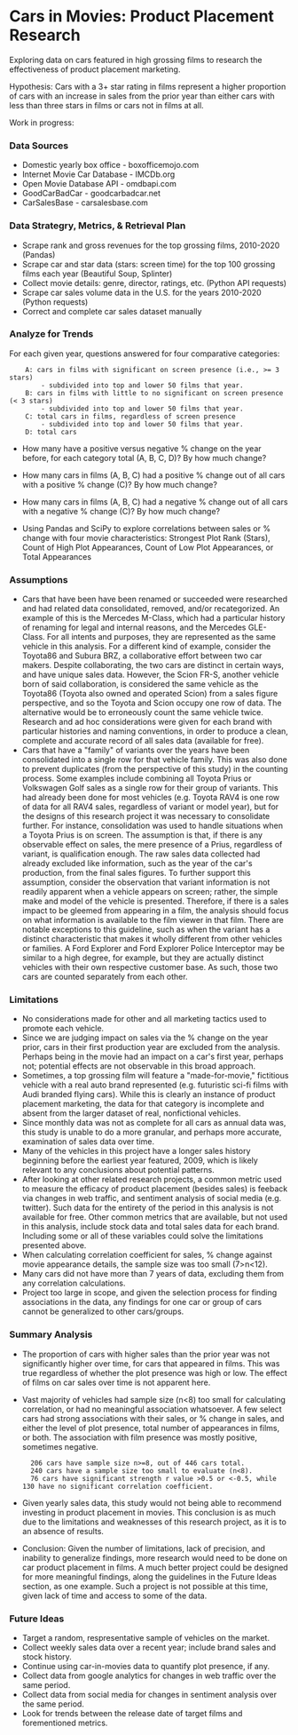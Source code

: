 # Cars in Movies: Product Placement Research
Exploring data on cars featured in high grossing films to research the effectiveness of product placement marketing.

Hypothesis: Cars with a 3+ star rating in films represent a higher proportion of cars with an increase in sales from the prior year than either cars with less than three stars in films or cars not in films at all.

Work in progress:

### Data Sources
* Domestic yearly box office - boxofficemojo.com
* Internet Movie Car Database - IMCDb.org
* Open Movie Database API - omdbapi.com
* GoodCarBadCar - goodcarbadcar.net
* CarSalesBase - carsalesbase.com

### Data Strategry, Metrics, & Retrieval Plan
* Scrape rank and gross revenues for the top grossing films, 2010-2020 (Pandas) 
* Scrape car and star data (stars: screen time) for the top 100 grossing films each year (Beautiful Soup, Splinter)
* Collect movie details: genre, director, ratings, etc. (Python API requests)
* Scrape car sales volume data in the U.S. for the years 2010-2020 (Python requests)
* Correct and complete car sales dataset manually

### Analyze for Trends

For each given year, questions answered for four comparative categories:

        A: cars in films with significant on screen presence (i.e., >= 3 stars)
            - subdivided into top and lower 50 films that year.
        B: cars in films with little to no significant on screen presence (< 3 stars)
            - subdivided into top and lower 50 films that year.
        C: total cars in films, regardless of screen presence
            - subdivided into top and lower 50 films that year.
        D: total cars

* How many have a positive versus negative % change on the year before, for each category total (A, B, C, D)?  By how much change?
* How many cars in films (A, B, C) had a positive % change out of all cars with a positive % change (C)?  By how much change?
* How many cars in films (A, B, C) had a negative % change out of all cars with a negative % change (C)?  By how much change?

* Using Pandas and SciPy to explore correlations between sales or % change with four movie characteristics: Strongest Plot Rank (Stars), Count of High Plot Appearances, Count of Low Plot Appearances, or Total Appearances

### Assumptions
* Cars that have been have been renamed or succeeded were researched and had related data consolidated, removed, and/or recategorized.  An example of this is the Mercedes M-Class, which had a particular history of renaming for legal and internal reasons, and the Mercedes GLE-Class.  For all intents and purposes, they are represented as the same vehicle in this analysis.  For a different kind of example, consider the Toyota86 and Subura BRZ, a collaborative effort between two car makers.  Despite collaborating, the two cars are distinct in certain ways, and have unique sales data.  However, the Scion FR-S, another vehicle born of said collaboration, is considered the same vehicle as the Toyota86 (Toyota also owned and operated Scion) from a sales figure perspective, and so the Toyota and Scion occupy one row of data.  The alternative would be to erroneously count the same vehicle twice.  Research and ad hoc considerations were given for each brand with particular histories and naming conventions, in order to produce a clean, complete and accurate record of all sales data (available for free).
* Cars that have a "family" of variants over the years have been consolidated into a single row for that vehicle family.  This was also done to prevent duplicates (from the perspective of this study) in the counting process.  Some examples include combining all Toyota Prius or Volkswagen Golf sales as a single row for their group of variants.  This had already been done for most vehicles (e.g. Toyota RAV4 is one row of data for all RAV4 sales, regardless of variant or model year), but for the designs of this research project it was necessary to consolidate further.  For instance, consolidation was used to handle situations when a Toyota Prius is on screen.  The assumption is that, if there is any observable effect on sales, the mere presence of a Prius, regardless of variant, is qualification enough.  The raw sales data collected had already excluded like information, such as the year of the car's production, from the final sales figures.  To further support this assumption, consider the observation that variant information is not readily apparent when a vehicle appears on screen; rather, the simple make and model of the vehicle is presented.  Therefore, if there is a sales impact to be gleemed from appearing in a film, the analysis should focus on what information is available to the film viewer in that film.  There are notable exceptions to this guideline, such as when the variant has a distinct characteristic that makes it wholly different from other vehicles or families.  A Ford Explorer and Ford Explorer Police Interceptor may be similar to a high degree, for example, but they are actually distinct vehicles with their own respective customer base.  As such, those two cars are counted separately from each other.


### Limitations
* No considerations made for other and all marketing tactics used to promote each vehicle.
* Since we are judging impact on sales via the % change on the year prior, cars in their first production year are excluded from the analysis.  Perhaps being in the movie had an impact on a car's first year, perhaps not; potential effects are not observable in this broad approach.
* Sometimes, a top grossing film will feature a "made-for-movie," fictitious vehicle with a real auto brand represented (e.g. futuristic sci-fi films with Audi branded flying cars).  While this is clearly an instance of product placement marketing, the data for that category is incomplete and absent from the larger dataset of real, nonfictional vehicles.
* Since monthly data was not as complete for all cars as annual data was, this study is unable to do a more granular, and perhaps more accurate, examination of sales data over time.
* Many of the vehicles in this project have a longer sales history beginning before the earliest year featured, 2009, which is likely relevant to any conclusions about potential patterns.
* After looking at other related research projects, a common metric used to measure the efficacy of product placement (besides sales) is feeback via changes in web traffic, and sentiment analysis of social media (e.g. twitter).  Such data for the entirety of the period in this analysis is not available for free.  Other common metrics that are available, but not used in this analysis, include stock data and total sales data for each brand.  Including some or all of these variables could solve the limitations presented above.
* When calculating correlation coefficient for sales, % change against movie appearance details, the sample size was too small (7>n<12).
* Many cars did not have more than 7 years of data, excluding them from any correlation calculations.
* Project too large in scope, and given the selection process for finding associations in the data, any findings for one car or group of cars cannot be generalized to other cars/groups.


### Summary Analysis

* The proportion of cars with higher sales than the prior year was not significantly higher over time, for cars that appeared in films.  This was true regardless of whether the plot presence was high or low.  The effect of films on car sales over time is not apparent here.
* Vast majority of vehicles had sample size (n<8) too small for calculating correlation, or had no meaningful association whatsoever.  A few select cars had strong associations with their sales, or % change in sales, and either the level of plot presence, total number of appearances in films, or both.  The association with film presence was mostly positive, sometimes negative.
    
        206 cars have sample size n>=8, out of 446 cars total.
        240 cars have a sample size too small to evaluate (n<8).
        76 cars have significant strength r value >0.5 or <-0.5, while 130 have no significant correlation coefficient.

* Given yearly sales data, this study would not being able to recommend investing in product placement in movies.  This conclusion is as much due to the limitations and weaknesses of this research project, as it is to an absence of results.
* Conclusion:  Given the number of limitations, lack of precision, and inability to generalize findings, more research would need to be done on car product placement in films.  A much better project could be designed for more meaningful findings, along the guidelines in the Future Ideas section, as one example.  Such a project is not possible at this time, given lack of time and access to some of the data.

### Future Ideas

* Target a random, respresentative sample of vehicles on the market.
* Collect weekly sales data over a recent year; include brand sales and stock history.
* Continue using car-in-movies data to quantify plot presence, if any.
* Collect data from google analytics for changes in web traffic over the same period.
* Collect data from social media for changes in sentiment analysis over the same period.
* Look for trends between the release date of target films and forementioned metrics.
